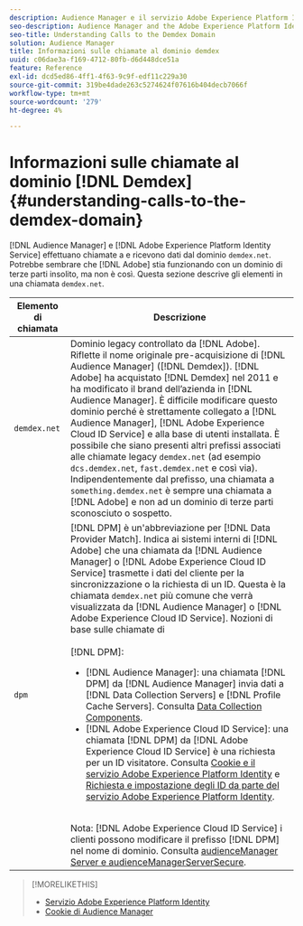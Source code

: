 ```yaml
---
description: Audience Manager e il servizio Adobe Experience Platform Identity effettuano chiamate a e ricevono dati dal dominio demdex.net. Può sembrare che Adobe stia lavorando con un dominio di terze parti insolito, ma non è così. Questa sezione descrive gli elementi in una chiamata demdex.net.
seo-description: Audience Manager and the Adobe Experience Platform Identity Service make calls to and receive data from the demdex.net domain. This may seem like Adobe is working with an unusual third-party domain, but this is not the case. This section describes the elements in a demdex.net call.
seo-title: Understanding Calls to the Demdex Domain
solution: Audience Manager
title: Informazioni sulle chiamate al dominio demdex
uuid: c06dae3a-f169-4712-80fb-d6d448dce51a
feature: Reference
exl-id: dcd5ed86-4ff1-4f63-9c9f-edf11c229a30
source-git-commit: 319be4dade263c5274624f07616b404decb7066f
workflow-type: tm+mt
source-wordcount: '279'
ht-degree: 4%

---
```


# Informazioni sulle chiamate al dominio [!DNL Demdex] {#understanding-calls-to-the-demdex-domain}

[!DNL Audience Manager] e [!DNL Adobe Experience Platform Identity Service] effettuano chiamate a e ricevono dati dal dominio `demdex.net`. Potrebbe sembrare che [!DNL Adobe] stia funzionando con un dominio di terze parti insolito, ma non è così. Questa sezione descrive gli elementi in una chiamata `demdex.net`.

| Elemento di chiamata | Descrizione |
|---|---|
| `demdex.net` | Dominio legacy controllato da [!DNL Adobe]. Riflette il nome originale pre-acquisizione di [!DNL Audience Manager] ([!DNL Demdex]). [!DNL Adobe] ha acquistato [!DNL Demdex] nel 2011 e ha modificato il brand dell’azienda in [!DNL Audience Manager]. È difficile modificare questo dominio perché è strettamente collegato a [!DNL Audience Manager], [!DNL Adobe Experience Cloud ID Service] e alla base di utenti installata. È possibile che siano presenti altri prefissi associati alle chiamate legacy `demdex.net` (ad esempio `dcs.demdex.net`, `fast.demdex.net` e così via). Indipendentemente dal prefisso, una chiamata a `something.demdex.net` è sempre una chiamata a [!DNL Adobe] e non ad un dominio di terze parti sconosciuto o sospetto. |
| `dpm` | [!DNL DPM] è un&#39;abbreviazione per [!DNL Data Provider Match]. Indica ai sistemi interni di [!DNL Adobe] che una chiamata da [!DNL Audience Manager] o [!DNL Adobe Experience Cloud ID Service] trasmette i dati del cliente per la sincronizzazione o la richiesta di un ID. Questa è la chiamata `demdex.net` più comune che verrà visualizzata da [!DNL Audience Manager] o [!DNL Adobe Experience Cloud ID Service]. Nozioni di base sulle chiamate di <br><br>[!DNL DPM]: <ul><li>[!DNL Audience Manager]: una chiamata [!DNL DPM] da [!DNL Audience Manager] invia dati a [!DNL Data Collection Servers] e [!DNL Profile Cache Servers]. Consulta [Data Collection Components](../reference/system-components/components-data-collection.md).</li><li>[!DNL Adobe Experience Cloud ID Service]: una chiamata [!DNL DPM] da [!DNL Adobe Experience Cloud ID Service] è una richiesta per un ID visitatore. Consulta [Cookie e il servizio Adobe Experience Platform Identity](https://experienceleague.adobe.com/docs/id-service/using/intro/cookies.html?lang=it) e [Richiesta e impostazione degli ID da parte del servizio Adobe Experience Platform Identity](https://experienceleague.adobe.com/docs/id-service/using/intro/id-request.html?lang=it).</li></ul><br>Nota: [!DNL Adobe Experience Cloud ID Service] i clienti possono modificare il prefisso [!DNL DPM] nel nome di dominio. Consulta [audienceManager Server e audienceManagerServerSecure](https://experienceleague.adobe.com/docs/id-service/using/id-service-api/configurations/subdomain-config.html?lang=it). |

>[!MORELIKETHIS]
>
>* [Servizio Adobe Experience Platform Identity](https://experienceleague.adobe.com/docs/id-service/using/home.html?lang=it)
>* [Cookie di Audience Manager](https://experienceleague.adobe.com/docs/core-services/interface/ec-cookies/cookies-am.html?lang=it)
